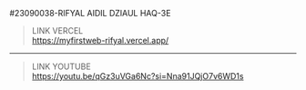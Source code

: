 #23090038-RIFYAL AIDIL DZIAUL HAQ-3E

> LINK VERCEL <br>
      https://myfirstweb-rifyal.vercel.app/
<hr>

> LINK YOUTUBE <br>
      https://youtu.be/qGz3uVGa6Nc?si=Nna91JQjO7v6WD1s
